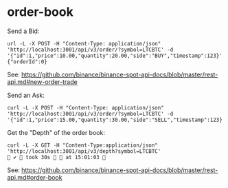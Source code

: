 # order-book

Send a Bid:
```
url -L -X POST -H "Content-Type: application/json" 'http://localhost:3001/api/v3/order/?symbol=LTCBTC' -d '{"id":1,"price":10.00,"quantity":20.00,"side":"BUY","timestamp":123}'
{"orderId":0}
```
See: https://github.com/binance/binance-spot-api-docs/blob/master/rest-api.md#new-order-trade

Send an Ask:
```
curl -L -X POST -H "Content-Type: application/json" 'http://localhost:3001/api/v3/order/?symbol=LTCBTC' -d '{"id":1,"price":15.00,"quantity":30.00,"side":"SELL","timestamp":123}'
```

Get the "Depth" of the order book:
```
curl -L -X GET -H "Content-Type:application/json" 'http://localhost:3001/api/v3/depth?symbol=LTCBTC'                             ✔  took 30s   at 15:01:03 
```
See: https://github.com/binance/binance-spot-api-docs/blob/master/rest-api.md#order-book
